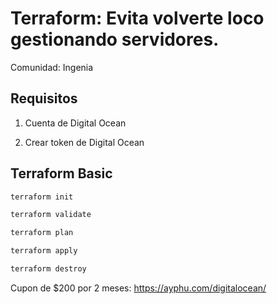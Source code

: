# Terraform: Evita volverte loco gestionando servidores.

Comunidad: Ingenia

## Requisitos

1) Cuenta de Digital Ocean

2) Crear token de Digital Ocean

## Terraform Basic

```bash
terraform init
```

```bash
terraform validate
```

```bash
terraform plan
```

```bash
terraform apply
```

```bash
terraform destroy
```

Cupon de $200 por 2 meses: https://ayphu.com/digitalocean/